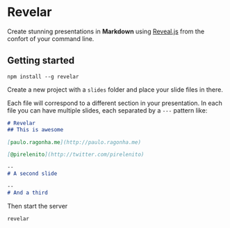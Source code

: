 # Revelar

Create stunning presentations in **Markdown** using [Reveal.js](https://github.com/hakimel/reveal.js) from the confort of your command line.

## Getting started

```shell
npm install --g revelar
```

Create a new project with a `slides` folder and place your slide files in there.

Each file will correspond to a different section in your presentation. In each file you can have multiple slides, each separated by a `---` pattern like:

```markdown
# Revelar
## This is awesome

[paulo.ragonha.me](http://paulo.ragonha.me)

[@pirelenito](http://twitter.com/pirelenito)

--
# A second slide

--
# And a third
```

Then start the server

```shell
revelar
```
